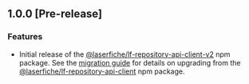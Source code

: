 ## 1.0.0 [Pre-release]

### Features
- Initial release of the [@laserfiche/lf-repository-api-client-v2](https://www.npmjs.com/package/@laserfiche/lf-repository-api-client-v2) npm package. See the [migration guide](https://github.com/Laserfiche/lf-repository-api-client-js/blob/2.x/MIGRATION_GUIDE.md) for details on upgrading from the [@laserfiche/lf-repository-api-client](https://www.npmjs.com/package/@laserfiche/lf-repository-api-client) npm package.
